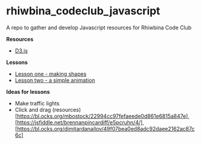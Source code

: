 # rhiwbina_codeclub_javascript
A repo to gather and develop Javascript resources for Rhiwbina Code Club

**Resources**
+ [D3.js](https://d3js.org/) 

**Lessons**
+ [Lesson one - making shapes](https://github.com/brennanpincardiff/rhiwbina_codeclub_javascript/blob/master/making_shapes.md)
+ [Lesson two - a simple animation](https://github.com/brennanpincardiff/rhiwbina_codeclub_javascript/blob/master/simple_animation.md)

**Ideas for lessons**
+ Make traffic lights
+ Click and drag (resources) [https://bl.ocks.org/mbostock/22994cc97fefaeede0d861e6815a847e], [https://jsfiddle.net/brennanpincardiff/e5pcruhn/4/], [https://bl.ocks.org/dimitardanailov/49f07bea0ed8adc92daee2162ac87c6c]

